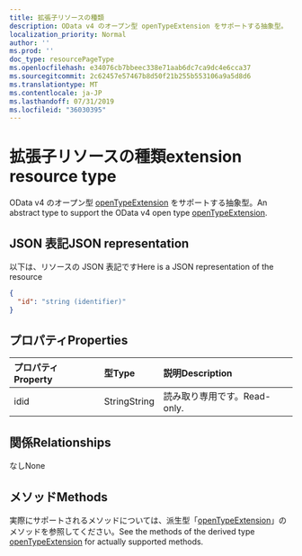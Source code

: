 ```yaml
---
title: 拡張子リソースの種類
description: OData v4 のオープン型 openTypeExtension をサポートする抽象型。
localization_priority: Normal
author: ''
ms.prod: ''
doc_type: resourcePageType
ms.openlocfilehash: e34076cb7bbeec338e71aab6dc7ca9dc4e6cca37
ms.sourcegitcommit: 2c62457e57467b8d50f21b255b553106a9a5d8d6
ms.translationtype: MT
ms.contentlocale: ja-JP
ms.lasthandoff: 07/31/2019
ms.locfileid: "36030395"
---
```

# <a name="extension-resource-type"></a><span data-ttu-id="6f0f9-103">拡張子リソースの種類</span><span class="sxs-lookup"><span data-stu-id="6f0f9-103">extension resource type</span></span>

<span data-ttu-id="6f0f9-104">OData v4 のオープン型 [openTypeExtension](opentypeextension.md) をサポートする抽象型。</span><span class="sxs-lookup"><span data-stu-id="6f0f9-104">An abstract type to support the OData v4 open type [openTypeExtension](opentypeextension.md).</span></span>

## <a name="json-representation"></a><span data-ttu-id="6f0f9-105">JSON 表記</span><span class="sxs-lookup"><span data-stu-id="6f0f9-105">JSON representation</span></span>

<span data-ttu-id="6f0f9-106">以下は、リソースの JSON 表記です</span><span class="sxs-lookup"><span data-stu-id="6f0f9-106">Here is a JSON representation of the resource</span></span>

<!-- {
  "abstract": "true",
  "baseType": "microsoft.graph.entity",
  "blockType": "resource",
  "openType": true,
  "optionalProperties": [

  ],
  "@odata.type": "microsoft.graph.extension"
}-->

```json
{
  "id": "string (identifier)"
}

```
## <a name="properties"></a><span data-ttu-id="6f0f9-107">プロパティ</span><span class="sxs-lookup"><span data-stu-id="6f0f9-107">Properties</span></span>
| <span data-ttu-id="6f0f9-108">プロパティ</span><span class="sxs-lookup"><span data-stu-id="6f0f9-108">Property</span></span>     | <span data-ttu-id="6f0f9-109">型</span><span class="sxs-lookup"><span data-stu-id="6f0f9-109">Type</span></span>   |<span data-ttu-id="6f0f9-110">説明</span><span class="sxs-lookup"><span data-stu-id="6f0f9-110">Description</span></span>|
|:---------------|:--------|:----------|
|<span data-ttu-id="6f0f9-111">id</span><span class="sxs-lookup"><span data-stu-id="6f0f9-111">id</span></span>|<span data-ttu-id="6f0f9-112">String</span><span class="sxs-lookup"><span data-stu-id="6f0f9-112">String</span></span>| <span data-ttu-id="6f0f9-113">読み取り専用です。</span><span class="sxs-lookup"><span data-stu-id="6f0f9-113">Read-only.</span></span>|

## <a name="relationships"></a><span data-ttu-id="6f0f9-114">関係</span><span class="sxs-lookup"><span data-stu-id="6f0f9-114">Relationships</span></span>
<span data-ttu-id="6f0f9-115">なし</span><span class="sxs-lookup"><span data-stu-id="6f0f9-115">None</span></span>


## <a name="methods"></a><span data-ttu-id="6f0f9-116">メソッド</span><span class="sxs-lookup"><span data-stu-id="6f0f9-116">Methods</span></span>

<span data-ttu-id="6f0f9-117">実際にサポートされるメソッドについては、派生型「[openTypeExtension](opentypeextension.md)」のメソッドを参照してください。</span><span class="sxs-lookup"><span data-stu-id="6f0f9-117">See the methods of the derived type [openTypeExtension](opentypeextension.md) for actually supported methods.</span></span>


<!-- uuid: 8fcb5dbc-d5aa-4681-8e31-b001d5168d79
2015-10-25 14:57:30 UTC -->
<!-- {
  "type": "#page.annotation",
  "description": "extension resource",
  "keywords": "",
  "section": "documentation",
  "tocPath": ""
}-->
